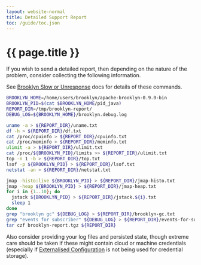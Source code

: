 ```yaml
---
layout: website-normal
title: Detailed Support Report
toc: /guide/toc.json
---
```

# {{ page.title }}

If you wish to send a detailed report, then depending on the nature of the problem, consider 
collecting the following information.

See [Brooklyn Slow or Unresponse](slow-unresponsive.md) docs for details of these commands.
 
```bash
BROOKLYN_HOME=/home/users/brooklyn/apache-brooklyn-0.9.0-bin
BROOKLYN_PID=$(cat $BROOKLYN_HOME/pid_java)
REPORT_DIR=/tmp/brooklyn-report/
DEBUG_LOG=${BROOKLYN_HOME}/brooklyn.debug.log

uname -a > ${REPORT_DIR}/uname.txt
df -h > ${REPORT_DIR}/df.txt
cat /proc/cpuinfo > ${REPORT_DIR}/cpuinfo.txt
cat /proc/meminfo > ${REPORT_DIR}/meminfo.txt
ulimit -a > ${REPORT_DIR}/ulimit.txt
cat /proc/${BROOKLYN_PID}/limits >> ${REPORT_DIR}/ulimit.txt
top -n 1 -b > ${REPORT_DIR}/top.txt
lsof -p ${BROOKLYN_PID} > ${REPORT_DIR}/lsof.txt
netstat -an > ${REPORT_DIR}/netstat.txt

jmap -histo:live ${BROOKLYN_PID} > ${REPORT_DIR}/jmap-histo.txt
jmap -heap ${BROOKLYN_PID} > ${REPORT_DIR}/jmap-heap.txt
for i in {1..10}; do
  jstack ${BROOKLYN_PID} > ${REPORT_DIR}/jstack.${i}.txt
  sleep 1
done
grep "brooklyn gc" ${DEBUG_LOG} > ${REPORT_DIR}/brooklyn-gc.txt
grep "events for subscriber" ${DEBUG_LOG} > ${REPORT_DIR}/events-for-subscriber.txt
tar czf brooklyn-report.tgz ${REPORT_DIR}
```

Also consider providing your log files and persisted state, though extreme care should be taken if
these might contain cloud or machine credentials (especially if 
[Externalised Configuration](../externalized-configuration.md) 
is not being used for credential storage).

